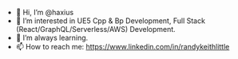 - 👋 Hi, I’m @haxius
- 👀 I’m interested in UE5 Cpp & Bp Development, Full Stack (React/GraphQL/Serverless/AWS) Development.
- 🌱 I’m always learning.
- 📫 How to reach me: https://www.linkedin.com/in/randykeithlittle

<!---
haxius/haxius is a ✨ special ✨ repository because its `README.md` (this file) appears on your GitHub profile.
You can click the Preview link to take a look at your changes.
--->
